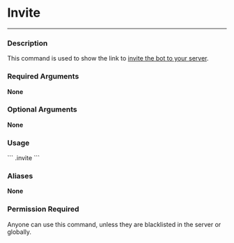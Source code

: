 # Invite
---
### Description
This command is used to show the link to [invite the bot to your server](https://discordapp.com/oauth2/authorize?client_id=564426594144354315&scope=bot&permissions=67497025).
### Required Arguments
**None**
### Optional Arguments
**None**
### Usage
\`\`\`
.invite
\`\`\`
### Aliases
**None**
### Permission Required
Anyone can use this command, unless they are blacklisted in the server or globally.
